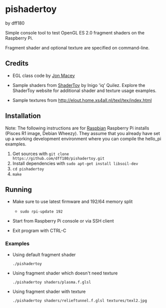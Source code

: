 pishadertoy
===========
by dff180

Simple console tool to test OpenGL ES 2.0 fragment shaders on the Raspberry Pi.

Fragment shader and optional texture are specified on command-line.

Credits
-------

* EGL class code by [Jon Macey](http://jonmacey.blogspot.de/2012/06/opengl-es-on-raspberry-pi-pt-3-creating.html)

* Sample shaders from [ShaderToy](http://www.iquilezles.org/apps/shadertoy/) by Inigo 'iq' Quilez. Explore the ShaderToy website for additional shader and texture usage examples.

* Sample textures from http://elout.home.xs4all.nl/texl/tex/index.html

Installation
------------
Note: The following instructions are for [Raspbian](http://www.raspbian.org/) Raspberry Pi installs (Pisces R1 image, Debian Wheezy).
They assume that you already have set up a working development environment where you can compile the hello\_pi examples.

1. Get sources with `git clone https://github.com/dff180/pishadertoy.git`
2. Install dependencies with `sudo apt-get install libsoil-dev`
3. `cd pishadertoy`
4. `make`

Running
-------
* Make sure to use latest firmware and 192/64 memory split
  * `sudo rpi-update 192`

* Start from Raspberry Pi console or via SSH client 

* Exit program with CTRL-C

### Examples

* Using default fragment shader

    `./pishadertoy`
    
* Using fragment shader which doesn't need texture

    `./pishadertoy shaders/plasma.f.glsl`
    
* Using fragment shader with texture

    `./pishadertoy shaders/relieftunnel.f.glsl textures/texl2.jpg`
    
